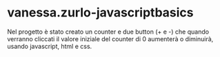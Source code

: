 # vanessa.zurlo-javascriptbasics
 
Nel progetto è stato creato un counter e due button (+ e -) che quando verranno cliccati il valore iniziale del counter di 0 aumenterà o diminuirà, usando javascript, html e css.
